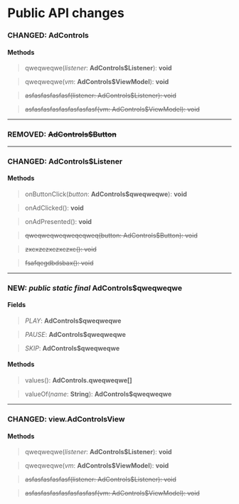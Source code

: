 # Public API changes
### CHANGED:  AdControls

#### Methods


> qweqweqwe(*listener*: **AdControls$Listener**): **void**

> qweqweqwe(*vm*: **AdControls$ViewModel**): **void**

> ~~asfasfasfasfasf(listener: AdControls$Listener): void~~

> ~~asfasfasfasfasfasfasfasf(vm: AdControls$ViewModel): void~~


-----

### REMOVED: ~~AdControls$Button~~


-----

### CHANGED:  AdControls$Listener

#### Methods


> onButtonClick(*button*: **AdControls$qweqweqwe**): **void**

> onAdClicked(): **void**

> onAdPresented(): **void**

> ~~qweqweqweqweqeqweq(button: AdControls$Button): void~~

> ~~zxcxzczxczxczxc(): void~~

> ~~fsafqegdbdsbax(): void~~


-----

### NEW: *public* *static* *final* AdControls$qweqweqwe
#### Fields


> *PLAY*: **AdControls$qweqweqwe**

> *PAUSE*: **AdControls$qweqweqwe**

> *SKIP*: **AdControls$qweqweqwe**


#### Methods


> values(): **AdControls.qweqweqwe[]**

> valueOf(*name*: **String**): **AdControls$qweqweqwe**


-----

### CHANGED:  view.AdControlsView

#### Methods


> qweqweqwe(*listener*: **AdControls$Listener**): **void**

> qweqweqwe(*vm*: **AdControls$ViewModel**): **void**

> ~~asfasfasfasfasf(listener: AdControls$Listener): void~~

> ~~asfasfasfasfasfasfasfasf(vm: AdControls$ViewModel): void~~
